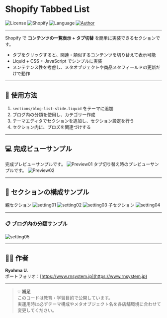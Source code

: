 # Shopify Tabbed List

![License](https://img.shields.io/badge/license-MIT-blue.svg)
![Shopify](https://img.shields.io/badge/platform-Shopify-96bf48)
![Language](https://img.shields.io/badge/code-Liquid%20%2B%20CSS%20%2B%20JS-orange)
[![Author](https://img.shields.io/badge/author-RyohmaU-lightgrey)](https://rnsystem.jp)

---

Shopify で **コンテンツの一覧表示 + タブ切替** を簡単に実装できるセクションです。  
- タブをクリックすると、関連・類似するコンテンツを切り替えて表示可能  
- Liquid + CSS + JavaScript でシンプルに実装  
- メンテナンス性を考慮し、メタオブジェクトや商品メタフィールドの更新だけで動作 

---

## 🚀 使用方法

1. `sections/blog-list-slide.liquid` をテーマに追加  
2. ブログ内の分類を使用し、カテゴリー作成
3. テーマエディタでセクションを追加し、セクション設定を行う
4. セクション内に、ブロズを関連づけする

---

## 💻 完成ビューサンプル

完成プレビューサンプルです。
![Preview01](images/sample01.jpg)
タブ切り替え時のプレビューサンプルです。
![Preview02](images/sample02.jpg)

---

## 🧩 セクションの構成サンプル
親セクション
![setting01](images/setting01.jpg)
![setting02](images/setting02.jpg)
![setting03](images/setting03.jpg)
子セクション
![setting04](images/setting04.jpg)

---

### 📋 ブログ内の分類サンプル
![setting05](images/setting05.jpg)

---

## 🧑‍💻 作者

**Ryohma U.**  
ポートフォリオ：[https://www.rnsystem.jp](https://www.rnsystem.jp)

---

> 💡 **補足**  
> このコードは教育・学習目的で公開しています。  
> 実運用時は必ずテーマ構成やメタオブジェクト名を各店舗環境に合わせて変更してください。
